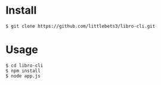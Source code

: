 # Install
```
$ git clone https://github.com/littlebets3/libro-cli.git
```

# Usage
```
$ cd libro-cli
$ npm install
$ node app.js
```
